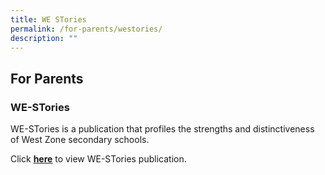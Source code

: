 ```yaml
---
title: WE STories
permalink: /for-parents/westories/
description: ""
---
```

## For Parents

### WE-STories

WE-STories is a publication that profiles the strengths and distinctiveness of West Zone secondary schools.

Click [**here**](https://online.fliphtml5.com/obrr/qkde/#p=1) to view WE-STories publication.
